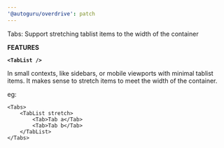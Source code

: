 ```yaml
---
'@autoguru/overdrive': patch
---
```


Tabs: Support stretching tablist items to the width of the container

**FEATURES**

**`<TabList />`**

In small contexts, like sidebars, or mobile viewports with minimal tablist items. It makes sense to stretch items to meet the width of the container.

eg:

```
<Tabs>
    <TabList stretch>
        <Tab>Tab a</Tab>
        <Tab>Tab b</Tab>
    </TabList>
</Tabs>
```
